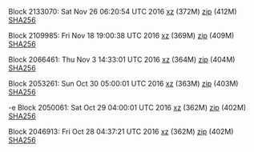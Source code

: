 Block 2133070: Sat Nov 26 06:20:54 UTC 2016 [xz](https://transfer.sh/9pqBr/bootstrap.dat.20161126.tar.xz) (372M) [zip](https://transfer.sh/I2iMc/bootstrap.dat.20161126.zip) (412M) [SHA256](https://transfer.sh/Xt1Yl/sha256.txt)

Block 2109985: Fri Nov 18 19:00:38 UTC 2016 [xz](https://transfer.sh/gIW3b/bootstrap.dat.20161118.tar.xz) (369M) [zip](https://transfer.sh/Wfvj3/bootstrap.dat.20161118.zip) (409M) [SHA256](https://transfer.sh/xX1D0/sha256.txt)

Block 2066461: Thu Nov  3 14:33:01 UTC 2016 [xz](https://transfer.sh/14TWJL/bootstrap.dat.20161103.tar.xz) (364M) [zip](https://transfer.sh/NEGYu/bootstrap.dat.20161103.zip) (404M) [SHA256](https://transfer.sh/hCdSI/sha256.txt)

Block 2053261: Sun Oct 30 05:00:01 UTC 2016 [xz](https://transfer.sh/OMVWb/bootstrap.dat.20161030.tar.xz) (363M) [zip](https://transfer.sh/qKfWW/bootstrap.dat.20161030.zip) (403M) [SHA256](https://transfer.sh/Ag4vB/sha256.txt)

-e Block 2050061: Sat Oct 29 04:00:01 UTC 2016 [xz](https://transfer.sh/RYMOD/bootstrap.dat.20161029.tar.xz) (362M) [zip](https://transfer.sh/8pmNI/bootstrap.dat.20161029.zip) (402M) [SHA256](https://transfer.sh/kY3UD/sha256.txt)

Block 2046913: Fri Oct 28 04:37:21 UTC 2016 [xz](https://transfer.sh/Qi3tP/bootstrap.dat.20161028.tar.xz) (362M) [zip](https://transfer.sh/2xjGT/bootstrap.dat.20161028.zip) (402M) [SHA256](https://transfer.sh/GTxM5/sha256.txt)
